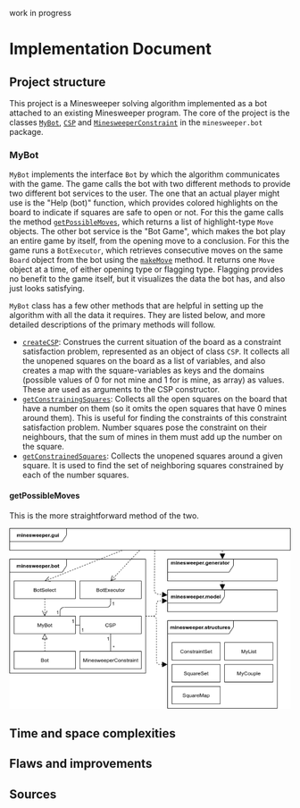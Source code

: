 work in progress

# Implementation Document

## Project structure

This project is a Minesweeper solving algorithm implemented as a bot attached to an existing Minesweeper program. The core of the project is the classes [`MyBot`](https://github.com/maariaw/minesweeper-helper/blob/master/src/main/java/minesweeper/bot/MyBot.java), [`CSP`](https://github.com/maariaw/minesweeper-helper/blob/master/src/main/java/minesweeper/bot/CSP.java) and [`MinesweeperConstraint`](https://github.com/maariaw/minesweeper-helper/blob/master/src/main/java/minesweeper/bot/MinesweeperConstraint.java) in the `minesweeper.bot` package.

### MyBot

`MyBot` implements the interface `Bot` by which the algorithm communicates with the game. The game calls the bot with two different methods to provide two different bot services to the user. The one that an actual player might use is the "Help (bot)" function, which provides colored highlights on the board to indicate if squares are safe to open or not. For this the game calls the method [`getPossibleMoves`](https://github.com/maariaw/minesweeper-helper/blob/4730eab2dabf77cdc34df8d2dedcd41ca662dded/src/main/java/minesweeper/bot/MyBot.java#L150), which returns a list of highlight-type `Move` objects. The other bot service is the "Bot Game", which makes the bot play an entire game by itself, from the opening move to a conclusion. For this the game runs a `BotExecutor`, which retrieves consecutive moves on the same `Board` object from the bot using the [`makeMove`](https://github.com/maariaw/minesweeper-helper/blob/4730eab2dabf77cdc34df8d2dedcd41ca662dded/src/main/java/minesweeper/bot/MyBot.java#L43) method. It returns one `Move` object at a time, of either opening type or flagging type. Flagging provides no benefit to the game itself, but it visualizes the data the bot has, and also just looks satisfying.

`MyBot` class has a few other methods that are helpful in setting up the algorithm with all the data it requires. They are listed below, and more detailed descriptions of the primary methods will follow.

* [`createCSP`](https://github.com/maariaw/minesweeper-helper/blob/4730eab2dabf77cdc34df8d2dedcd41ca662dded/src/main/java/minesweeper/bot/MyBot.java#L236): Construes the current situation of the board as a constraint satisfaction problem, represented as an object of class `CSP`. It collects all the unopened squares on the board as a list of variables, and also creates a map with the square-variables as keys and the domains (possible values of 0 for not mine and 1 for is mine, as array) as values. These are used as arguments to the CSP constructor.
* [`getConstrainingSquares`](https://github.com/maariaw/minesweeper-helper/blob/master/src/main/java/minesweeper/bot/MyBot.java#L262): Collects all the open squares on the board that have a number on them (so it omits the open squares that have 0 mines around them). This is useful for finding the constraints of this constraint satisfaction problem. Number squares pose the constraint on their neighbours, that the sum of mines in them must add up the number on the square.
* [`getConstrainedSquares`](https://github.com/maariaw/minesweeper-helper/blob/master/src/main/java/minesweeper/bot/MyBot.java#L279): Collects the unopened squares around a given square. It is used to find the set of neighboring squares constrained by each of the number squares.

#### getPossibleMoves

This is the more straightforward method of the two.

![A diagram of the relations of classes and packages](https://github.com/maariaw/minesweeper-helper/blob/master/documentation/images/class-package-diagram.png)

## Time and space complexities



## Flaws and improvements



## Sources
